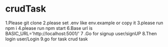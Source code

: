# crudTask

1.Please git clone 
2.please set .env like env.example  or copy it 
3.please run npm i 
4.please run npm start
6.Base url is BASIC_URL='http://localhost:5001/'
7 .Go for signup user/signUP
8.Then login user/Login
9.go for task crud  task
